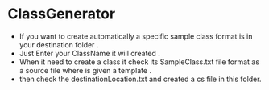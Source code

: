 # ClassGenerator
- If you want to create automatically  a specific sample class format is  in your destination folder .
- Just Enter your ClassName it will created .
- When it need to create a class it check its SampleClass.txt file format as a source file where is given a template .
- then check the destinationLocation.txt and created a cs file in this folder.

